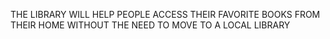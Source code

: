 THE LIBRARY WILL HELP PEOPLE ACCESS THEIR FAVORITE BOOKS FROM THEIR HOME WITHOUT THE NEED TO MOVE TO A LOCAL LIBRARY
